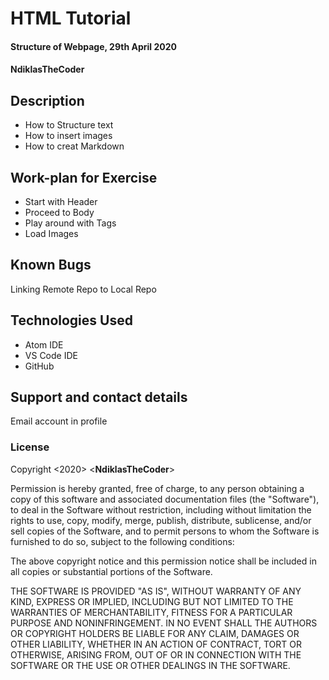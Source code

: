 # HTML Tutorial
#### Structure of Webpage, 29th April 2020
#### **NdiklasTheCoder**
## Description
  * How to Structure text
  * How to insert images
  * How to creat Markdown
## Work-plan for Exercise
* Start with Header
* Proceed to Body
* Play around with Tags
* Load Images

## Known Bugs
Linking Remote Repo to Local Repo

## Technologies Used
* Atom IDE
* VS Code IDE
* GitHub
## Support and contact details
Email account in profile
### License
Copyright <2020> <**NdiklasTheCoder**>

Permission is hereby granted, free of charge, to any person obtaining a copy of this software and associated documentation files (the "Software"), to deal in the Software without restriction, including without limitation the rights to use, copy, modify, merge, publish, distribute, sublicense, and/or sell copies of the Software, and to permit persons to whom the Software is furnished to do so, subject to the following conditions:

The above copyright notice and this permission notice shall be included in all copies or substantial portions of the Software.

THE SOFTWARE IS PROVIDED "AS IS", WITHOUT WARRANTY OF ANY KIND, EXPRESS OR IMPLIED, INCLUDING BUT NOT LIMITED TO THE WARRANTIES OF MERCHANTABILITY, FITNESS FOR A PARTICULAR PURPOSE AND NONINFRINGEMENT. IN NO EVENT SHALL THE AUTHORS OR COPYRIGHT HOLDERS BE LIABLE FOR ANY CLAIM, DAMAGES OR OTHER LIABILITY, WHETHER IN AN ACTION OF CONTRACT, TORT OR OTHERWISE, ARISING FROM, OUT OF OR IN CONNECTION WITH THE SOFTWARE OR THE USE OR OTHER DEALINGS IN THE SOFTWARE.
